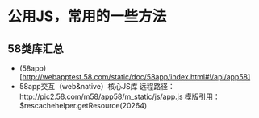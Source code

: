 # 公用JS，常用的一些方法

## 58类库汇总
* (58app)[http://webapptest.58.com/static/doc/58app/index.html#!/api/app58]
* 58app交互（web&native）核心JS库 远程路径：http://pic2.58.com/m58/app58/m_static/js/app.js 模版引用：$rescachehelper.getResource(20264)

